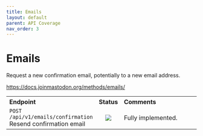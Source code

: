 ```yaml
---
title: Emails
layout: default
parent: API Coverage
nav_order: 3
---
```


# Emails

Request a new confirmation email, potentially to a new email address.

<a href="https://docs.joinmastodon.org/methods/emails/" target="_blank">https://docs.joinmastodon.org/methods/emails/</a>

<table style="width:100%;table-layout:fixed;">
  <tr>
    <th style="width:45%;text-align:left;">Endpoint</th>
    <th style="width:10%;text-align:center;">Status</th>
    <th style="width:45%;text-align:left;">Comments</th>
  </tr>
  <tr>
    <td style="width:45%;text-align:left;"><code>POST /api/v1/emails/confirmation</code><br>Resend confirmation email</td>
    <td style="width:10%;text-align:center;"><img src="/assets/green16.png"></td>
    <td style="width:45%;text-align:left;">Fully implemented.</td>
  </tr>
</table>
